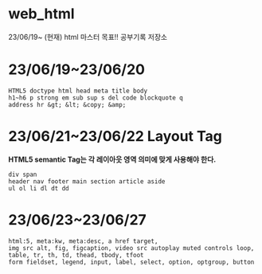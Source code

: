 # web_html
23/06/19~ (현재) html 마스터 목표!! 공부기록 저장소

# 23/06/19~23/06/20
```
HTML5 doctype html head meta title body
h1~h6 p strong em sub sup s del code blockquote q 
address hr &gt; &lt; &copy; &amp;
```

# 23/06/21~23/06/22 Layout Tag
**HTML5 semantic Tag는 각 레이아웃 영역 의미에 맞게 사용해야 한다.**
```
div span
header nav footer main section article aside
ul ol li dl dt dd
```

# 23/06/23~23/06/27
```
html:5, meta:kw, meta:desc, a href target,
img src alt, fig, figcaption, video src autoplay muted controls loop,
table, tr, th, td, thead, tbody, tfoot
form fieldset, legend, input, label, select, option, optgroup, button
```


